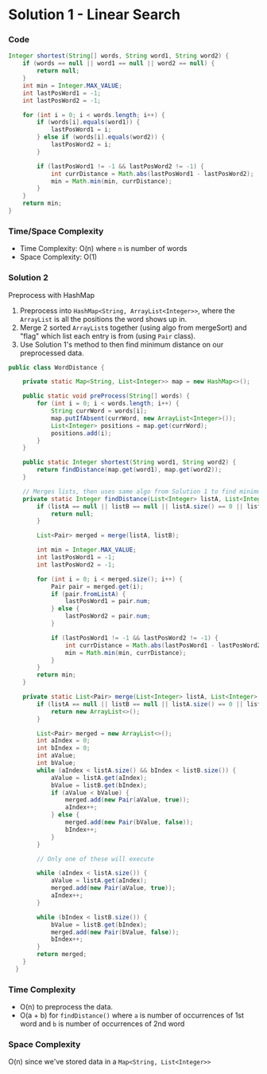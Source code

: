 # Solution 1 - Linear Search

### Code

```java
Integer shortest(String[] words, String word1, String word2) {
    if (words == null || word1 == null || word2 == null) {
        return null;
    }
    int min = Integer.MAX_VALUE;
    int lastPosWord1 = -1;
    int lastPosWord2 = -1;

    for (int i = 0; i < words.length; i++) {
        if (words[i].equals(word1)) {
            lastPosWord1 = i;
        } else if (words[i].equals(word2)) {
            lastPosWord2 = i;
        }

        if (lastPosWord1 != -1 && lastPosWord2 != -1) {
            int currDistance = Math.abs(lastPosWord1 - lastPosWord2);
            min = Math.min(min, currDistance);
        }
    }
    return min;
}
```

### Time/Space Complexity

-  Time Complexity: O(n) where `n` is number of words
- Space Complexity: O(1)

### Solution 2

Preprocess with HashMap

1. Preprocess into `HashMap<String, ArrayList<Integer>>`, where the `ArrayList` is all the positions the word shows up in.
1. Merge 2 sorted `ArrayList`s together (using algo from mergeSort) and "flag" which list each entry is from (using `Pair` class).
1. Use Solution 1's method to then find minimum distance on our preprocessed data.

```java
public class WordDistance {

    private static Map<String, List<Integer>> map = new HashMap<>();

    public static void preProcess(String[] words) {
        for (int i = 0; i < words.length; i++) {
            String currWord = words[i];
            map.putIfAbsent(currWord, new ArrayList<Integer>());
            List<Integer> positions = map.get(currWord);
            positions.add(i);
        }
    }

    public static Integer shortest(String word1, String word2) {
        return findDistance(map.get(word1), map.get(word2));
    }

    // Merges lists, then uses same algo from Solution 1 to find minimum distance
    private static Integer findDistance(List<Integer> listA, List<Integer> listB) {
        if (listA == null || listB == null || listA.size() == 0 || listB.size() == 0) {
            return null;
        }

        List<Pair> merged = merge(listA, listB);

        int min = Integer.MAX_VALUE;
        int lastPosWord1 = -1;
        int lastPosWord2 = -1;

        for (int i = 0; i < merged.size(); i++) {
            Pair pair = merged.get(i);
            if (pair.fromListA) {
                lastPosWord1 = pair.num;
            } else {
                lastPosWord2 = pair.num;
            }

            if (lastPosWord1 != -1 && lastPosWord2 != -1) {
                int currDistance = Math.abs(lastPosWord1 - lastPosWord2);
                min = Math.min(min, currDistance);
            }
        }
        return min;
    }

    private static List<Pair> merge(List<Integer> listA, List<Integer> listB) {
        if (listA == null || listB == null || listA.size() == 0 || listB.size() == 0) {
            return new ArrayList<>();
        }

        List<Pair> merged = new ArrayList<>();
        int aIndex = 0;
        int bIndex = 0;
        int aValue;
        int bValue;
        while (aIndex < listA.size() && bIndex < listB.size()) {
            aValue = listA.get(aIndex);
            bValue = listB.get(bIndex);
            if (aValue < bValue) {
                merged.add(new Pair(aValue, true));
                aIndex++;
            } else {
                merged.add(new Pair(bValue, false));
                bIndex++;
            }
        }

        // Only one of these will execute

        while (aIndex < listA.size()) {
            aValue = listA.get(aIndex);
            merged.add(new Pair(aValue, true));
            aIndex++;
        }

        while (bIndex < listB.size()) {
            bValue = listB.get(bIndex);
            merged.add(new Pair(bValue, false));
            bIndex++;
        }
        return merged;
    }
  }
```

### Time Complexity

- O(n) to preprocess the data.
- O(a + b) for `findDistance()` where `a` is number of occurrences of 1st word and `b` is number of occurrences of 2nd word

### Space Complexity

O(n) since we've stored data in a `Map<String, List<Integer>>`
